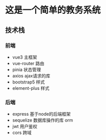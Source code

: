 # 这是一个简单的教务系统

## 技术栈
### 前端
- vue3 主框架
- vue-router 路由
- pinia 状态管理
- axios ajax请求的库
- bootstrap5 样式
- element-plus 样式
### 后端
- express 基于node的后端框架
- sequelize 数据库操作的库 orm
- jwt 用户鉴权
- cors 跨域


